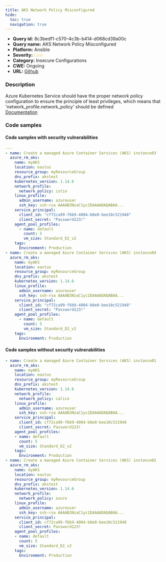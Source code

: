 ```yaml
---
title: AKS Network Policy Misconfigured
hide:
  toc: true
  navigation: true
---
```


<style>
  .highlight .hll {
    background-color: #ff171742;
  }
  .md-content {
    max-width: 1100px;
    margin: 0 auto;
  }
</style>

-   **Query id:** 8c3bedf1-c570-4c3b-b414-d068cd39a00c
-   **Query name:** AKS Network Policy Misconfigured
-   **Platform:** Ansible
-   **Severity:** <span style="color:#edd57e">Low</span>
-   **Category:** Insecure Configurations
-   **CWE:** Ongoing
-   **URL:** [Github](https://github.com/Checkmarx/kics/tree/master/assets/queries/ansible/azure/aks_network_policy_misconfigured)

### Description
Azure Kubernetes Service should have the proper network policy configuration to ensure the principle of least privileges, which means that 'network_profile.network_policy' should be defined<br>
[Documentation](https://docs.ansible.com/ansible/latest/collections/azure/azcollection/azure_rm_aks_module.html#parameter-network_profile/network_policy)

### Code samples
#### Code samples with security vulnerabilities
```yaml title="Positive test num. 1 - yaml file" hl_lines="24 10"
---
- name: Create a managed Azure Container Services (AKS) instance03
  azure_rm_aks:
    name: myAKS
    location: eastus
    resource_group: myResourceGroup
    dns_prefix: akstest
    kubernetes_version: 1.14.6
    network_profile:
      network_policy: istio
    linux_profile:
      admin_username: azureuser
      ssh_key: ssh-rsa AAAAB3NzaC1yc2EAAAADAQABAA...
    service_principal:
      client_id: "cf72ca99-f6b9-4004-b0e0-bee10c521948"
      client_secret: "Password123!"
    agent_pool_profiles:
      - name: default
        count: 5
        vm_size: Standard_D2_v2
    tags:
      Environment: Production
- name: Create a managed Azure Container Services (AKS) instance04
  azure_rm_aks:
    name: myAKS
    location: eastus
    resource_group: myResourceGroup
    dns_prefix: akstest
    kubernetes_version: 1.14.6
    linux_profile:
      admin_username: azureuser
      ssh_key: ssh-rsa AAAAB3NzaC1yc2EAAAADAQABAA...
    service_principal:
      client_id: "cf72ca99-f6b9-4004-b0e0-bee10c521948"
      client_secret: "Password123!"
    agent_pool_profiles:
      - name: default
        count: 5
        vm_size: Standard_D2_v2
    tags:
      Environment: Production

```


#### Code samples without security vulnerabilities
```yaml title="Negative test num. 1 - yaml file"
- name: Create a managed Azure Container Services (AKS) instance01
  azure_rm_aks:
    name: myAKS
    location: eastus
    resource_group: myResourceGroup
    dns_prefix: akstest
    kubernetes_version: 1.14.6
    network_profile:
      network_policy: calico
    linux_profile:
      admin_username: azureuser
      ssh_key: ssh-rsa AAAAB3NzaC1yc2EAAAADAQABAA...
    service_principal:
      client_id: cf72ca99-f6b9-4004-b0e0-bee10c521948
      client_secret: Password123!
    agent_pool_profiles:
    - name: default
      count: 5
      vm_size: Standard_D2_v2
    tags:
      Environment: Production
- name: Create a managed Azure Container Services (AKS) instance02
  azure_rm_aks:
    name: myAKS
    location: eastus
    resource_group: myResourceGroup
    dns_prefix: akstest
    kubernetes_version: 1.14.6
    network_profile:
      network_policy: azure
    linux_profile:
      admin_username: azureuser
      ssh_key: ssh-rsa AAAAB3NzaC1yc2EAAAADAQABAA...
    service_principal:
      client_id: cf72ca99-f6b9-4004-b0e0-bee10c521948
      client_secret: Password123!
    agent_pool_profiles:
    - name: default
      count: 5
      vm_size: Standard_D2_v2
    tags:
      Environment: Production

```
